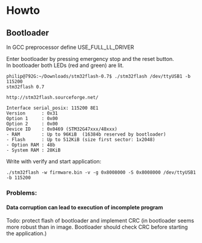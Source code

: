 # Howto

## Bootloader

In GCC preprocessor define USE_FULL_LL_DRIVER

Enter bootloader by pressing emergency stop and the reset button.  
In bootloader both LEDs (red and green) are lit.

```
philip@792G:~/Downloads/stm32flash-0.7$ ./stm32flash /dev/ttyUSB1 -b 115200
stm32flash 0.7

http://stm32flash.sourceforge.net/

Interface serial_posix: 115200 8E1
Version      : 0x31
Option 1     : 0x00
Option 2     : 0x00
Device ID    : 0x0469 (STM32G47xxx/48xxx)
- RAM        : Up to 96KiB  (16384b reserved by bootloader)
- Flash      : Up to 512KiB (size first sector: 1x2048)
- Option RAM : 48b
- System RAM : 28KiB

```

Write with verify and start application:
```
./stm32flash -w firmware.bin -v -g 0x8008000 -S 0x8008000 /dev/ttyUSB1 -b 115200
```

### Problems:
#### Data corruption can lead to execution of incomplete program
Todo: protect flash of bootloader and implement CRC (in bootloader seems more robust than in image. Bootloader should check CRC before starting the application.)